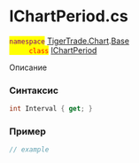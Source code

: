 
# IChartPeriod.cs
<mark style="color:purple;">`namespace`</mark> [TigerTrade.Chart](../../../../TigerTrade.Chart.md).[Base](../../../../TigerTrade.Chart/Base.md)  
<mark style="color:red;">&nbsp;&nbsp;&nbsp;&nbsp;&nbsp;&nbsp;&nbsp;&nbsp;&nbsp;`class`</mark> [IChartPeriod](../../IChartPeriod.cs.md)

Описание

### Синтаксис
```csharp
int Interval { get; }
```
### Пример  
```csharp
// example
```

